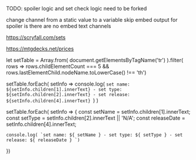 


TODO:
spoiler logic and set check logic need to be forked


change channel from a static value to a variable
skip embed output for spoiler is there are no embed text channels



https://scryfall.com/sets

https://mtgdecks.net/prices

let setTable = Array.from( document.getElementsByTagName('tr') ).filter( rows => rows.childElementCount === 5 && rows.lastElementChild.nodeName.toLowerCase() !== 'th')

setTable.forEach( setInfo => console.log( `set name: ${setInfo.children[1].innerText} - set type: ${setInfo.children[2].innerText} - set release: ${setInfo.children[4].innerText} `) )

setTable.forEach( setInfo => {
const setName = setInfo.children[1].innerText;
const setType = setInfo.children[2].innerText || 'N/A';
const releaseDate = setInfo.children[4].innerText;

    console.log( `set name: ${ setName } - set type: ${ setType } - set release: ${ releaseDate } `)
})
